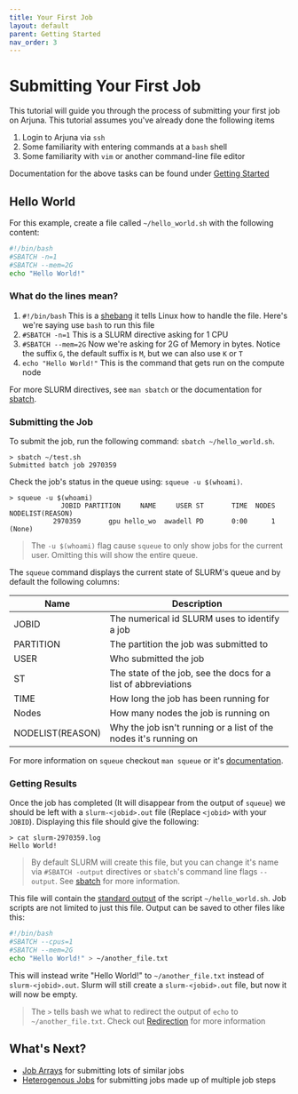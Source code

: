```yaml
---
title: Your First Job
layout: default
parent: Getting Started
nav_order: 3
---
```


# Submitting Your First Job

This tutorial will guide you through the process of submitting your first job on
Arjuna. This tutorial assumes you've already done the following items

1. Login to Arjuna via `ssh`
2. Some familiarity with entering commands at a `bash` shell
3. Some familiarity with `vim` or another command-line file editor

Documentation for the above tasks can be found under [Getting Started](./)
## Hello World

For this example, create a file called `~/hello_world.sh` with the following
content:

```bash
#!/bin/bash
#SBATCH -n=1
#SBATCH --mem=2G
echo "Hello World!"
```

### What do the lines mean?

1) `#!/bin/bash` This is a [shebang] it tells Linux how to handle the file.
Here's we're saying use `bash` to run this file
2) `#SBATCH -n=1` This is a SLURM directive asking for 1 CPU
3) `#SBATCH --mem=2G` Now we're asking for 2G of Memory in bytes. Notice the
suffix `G`, the default suffix is `M`, but we can also use `K` or `T`
4) `echo "Hello World!"` This is the command that gets run on the compute node

For more SLURM directives, see `man sbatch` or the documentation for [sbatch].

[shebang]: https://en.wikipedia.org/wiki/Shebang_(Unix)
[sbatch]: https://slurm.schedmd.com/sbatch.html

### Submitting the Job

To submit the job, run the following command: `sbatch ~/hello_world.sh`.

```shell
> sbatch ~/test.sh
Submitted batch job 2970359

```

Check the job's status in the queue using: `squeue -u $(whoami)`.

```shell
> squeue -u $(whoami)
             JOBID PARTITION     NAME     USER ST       TIME  NODES NODELIST(REASON)
           2970359       gpu hello_wo  awadell PD       0:00      1 (None)

```

> The `-u $(whoami)` flag cause `squeue` to only show jobs for the current user.
> Omitting this will show the entire queue.

The `squeue` command displays the current state of SLURM's queue and by default
the following columns:

| Name | Description |
|------|-------------|
| JOBID     | The numerical id SLURM uses to identify a job |
| PARTITION | The partition the job was submitted to |
| USER      | Who submitted the job |
| ST        | The state of the job, see the docs for a list of abbreviations |
| TIME      | How long the job has been running for |
| Nodes     | How many nodes the job is running on |
| NODELIST(REASON) | Why the job isn't running or a list of the nodes it's running on |

For more information on `squeue` checkout `man squeue` or it's
[documentation](https://slurm.schedmd.com/squeue.html).

### Getting Results

Once the job has completed (It will disappear from the output of `squeue`) we
should be left with a `slurm-<jobid>.out` file (Replace `<jobid>` with your `JOBID`).
Displaying this file should give the following:

```shell
> cat slurm-2970359.log
Hello World!

```

> By default SLURM will create this file, but you can change it's name via
> `#SBATCH -output` directives or `sbatch`'s command line flags `--output`.
> See [sbatch] for more information.

[sbatch]: https://slurm.schedmd.com/sbatch.html

This file will contain the [standard output] of the script `~/hello_world.sh`.
Job scripts are not limited to just this file. Output can be saved to other files
like this:

```bash
#!/bin/bash
#SBATCH --cpus=1
#SBATCH --mem=2G
echo "Hello World!" > ~/another_file.txt
```

This will instead write "Hello World!" to `~/another_file.txt` instead of
`slurm-<jobid>.out`. Slurm will still create a `slurm-<jobid>.out` file, but now
it will now be empty.

> The `>` tells bash we what to redirect the output of `echo` to `~/another_file.txt`.
> Check out [Redirection] for more information

[standard output]: https://en.wikipedia.org/wiki/Standard_streams
[Redirection]: https://www.gnu.org/software/bash/manual/html_node/Redirections.html

## What's Next?

- [Job Arrays] for submitting lots of similar jobs
- [Heterogenous Jobs] for submitting jobs made up of multiple job steps

[Job Arrays]: https://slurm.schedmd.com/job_array.html
[Heterogenous Jobs]: https://slurm.schedmd.com/heterogeneous_jobs.html
